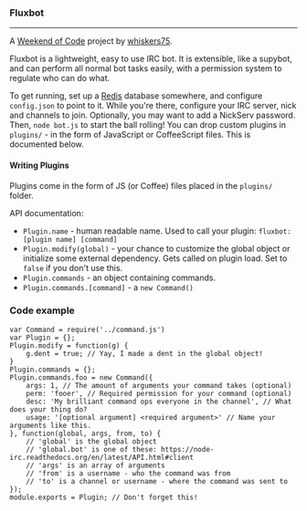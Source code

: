 ### Fluxbot
-------

A [Weekend of Code](http://blog.whiskers75.co.uk/weekend-of-code) project by [whiskers75](http://whiskers75.co.uk).

Fluxbot is a lightweight, easy to use IRC bot. It is extensible, like a supybot, and can perform all normal bot tasks easily, with a permission system to regulate who can do what.

To get running, set up a [Redis](http://redis.io) database somewhere, and configure `config.json` to point to it. While you're there, configure your IRC server, nick and channels to join. Optionally, you may want to add a NickServ password. Then, `node bot.js` to start the ball rolling! You can drop custom plugins in `plugins/` - in the form of JavaScript or CoffeeScript files. This is documented below.

#### Writing Plugins

Plugins come in the form of JS (or Coffee) files placed in the `plugins/` folder. 

API documentation:

- `Plugin.name` - human readable name. Used to call your plugin: `fluxbot: [plugin name] [command]`
- `Plugin.modify(global)` - your chance to customize the global object or initialize some external dependency. Gets called on plugin load. Set to `false` if you don't use this.
- `Plugin.commands` - an object containing commands.
- `Plugin.commands.[command]` - a `new Command()`

### Code example
```
var Command = require('../command.js')
var Plugin = {};
Plugin.modify = function(g) {
    g.dent = true; // Yay, I made a dent in the global object!
}
Plugin.commands = {};
Plugin.commands.foo = new Command({
    args: 1, // The amount of arguments your command takes (optional)
    perm: 'fooer', // Required permission for your command (optional)
    desc: 'My brilliant command ops everyone in the channel', // What does your thing do?
    usage: '[optional argument] <required argument>' // Name your arguments like this.
}, function(global, args, from, to) {
    // 'global' is the global object
    // 'global.bot' is one of these: https://node-irc.readthedocs.org/en/latest/API.html#client
    // 'args' is an array of arguments
    // 'from' is a username - who the command was from
    // 'to' is a channel or username - where the command was sent to
});
module.exports = Plugin; // Don't forget this!
```
